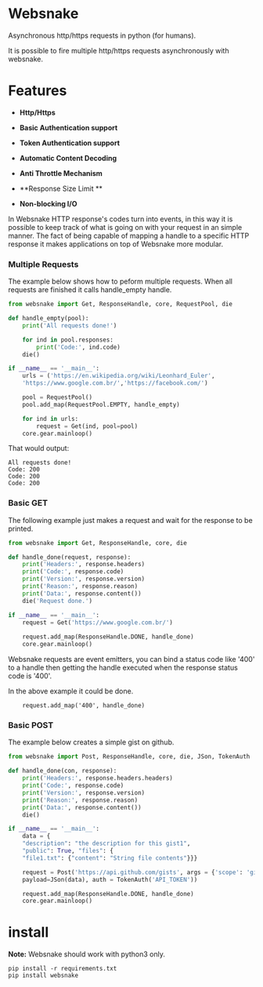 # Websnake

Asynchronous http/https requests in python (for humans).

It is possible to fire multiple http/https requests asynchronously with websnake. 

# Features

- **Http/Https**

- **Basic Authentication support**

- **Token Authentication support**

- **Automatic Content Decoding**

- **Anti Throttle Mechanism**
    
- **Response Size Limit **

- **Non-blocking I/O**

In Websnake HTTP response's codes turn into events, in this way it is possible to keep track of what is going
on with your request in an simple manner. The fact of being capable of mapping a handle to a specific
HTTP response it makes applications on top of Websnake more modular.

### Multiple Requests

The example below shows how to peform multiple requests. When all requests are finished
it calls handle_empty handle.

~~~python
from websnake import Get, ResponseHandle, core, RequestPool, die

def handle_empty(pool):
    print('All requests done!')

    for ind in pool.responses:
        print('Code:', ind.code)
    die()

if __name__ == '__main__':
    urls = ('https://en.wikipedia.org/wiki/Leonhard_Euler', 
    'https://www.google.com.br/','https://facebook.com/') 

    pool = RequestPool()
    pool.add_map(RequestPool.EMPTY, handle_empty)

    for ind in urls:
        request = Get(ind, pool=pool)
    core.gear.mainloop()
~~~

That would output:

~~~
All requests done!
Code: 200
Code: 200
Code: 200
~~~

### Basic GET 

The following example just makes a request and wait for the response to be printed.

~~~python
from websnake import Get, ResponseHandle, core, die

def handle_done(request, response):
    print('Headers:', response.headers)
    print('Code:', response.code)
    print('Version:', response.version)
    print('Reason:', response.reason) 
    print('Data:', response.content())
    die('Request done.')

if __name__ == '__main__':
    request = Get('https://www.google.com.br/')
    
    request.add_map(ResponseHandle.DONE, handle_done)
    core.gear.mainloop()
~~~

Websnake requests are event emitters, you can bind a status code like '400' to a handle
then getting the handle executed when the response status code is '400'.

In the above example it could be done.

~~~
    request.add_map('400', handle_done)
~~~

### Basic POST 

The example below creates a simple gist on github.

~~~python
from websnake import Post, ResponseHandle, core, die, JSon, TokenAuth

def handle_done(con, response):
    print('Headers:', response.headers.headers)
    print('Code:', response.code)
    print('Version:', response.version)
    print('Reason:', response.reason) 
    print('Data:', response.content())
    die()

if __name__ == '__main__':
    data = {
    "description": "the description for this gist1",
    "public": True, "files": {
    "file1.txt": {"content": "String file contents"}}}

    request = Post('https://api.github.com/gists', args = {'scope': 'gist'},
    payload=JSon(data), auth = TokenAuth('API_TOKEN'))

    request.add_map(ResponseHandle.DONE, handle_done)
    core.gear.mainloop()
~~~

# install

**Note:** Websnake should work with python3 only.

~~~
pip install -r requirements.txt
pip install websnake
~~~
